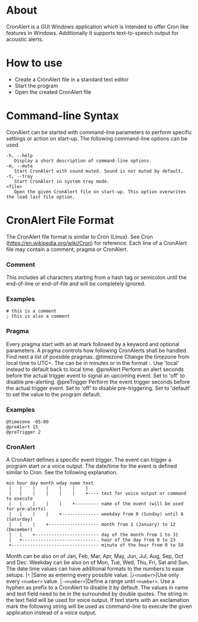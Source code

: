 About
=====

CronAlert is a GUI Windows application which is intended to offer Cron like features in Windows.
Additionally it supports text-to-speech output for acoustic alerts.


How to use
==========

- Create a CronAlert file in a standard text editor
- Start the program
- Open the created CronAlert file


Command-line Syntax
===================

CronAlert can be started with command-line parameters to perform specific settings or action
on start-up. The following command-line options can be used.
```
-h, --help
   Display a short description of command-line options.
-m, --mute
   Start CronAlert with sound muted. Sound is not muted by default.
-t, --tray
   Start CronAlert in system tray mode.
<file>
   Open the given CronAlert file on start-up. This option overwrites the load last file option.
```

CronAlert File Format
=====================

The CronAlert file format is similar to Cron (Linux).
See Cron (https://en.wikipedia.org/wiki/Cron) for reference.
Each line of a CronAlert file may contain a comment, pragma or CronAlert.

### Comment
This includes all characters starting from a hash tag or semicolon until the end-of-line or
end-of-file and will be completely ignored.
### Examples
```
# this is a comment
; this is also a comment
```

### Pragma
Every pragma start with an at mark followed by a keyword and optional parameters. A pragma controls
how following CronAlerts shall be handled. Find next a list of possible pragmas.
@timezone <number>
   Change the timezone from local time to UTC+<number>.
   The <number> can be in minutes or in the format <hours>:<minutes>.
   Use 'local' instead <number> to default back to local time.
@preAlert <number>
   Perform an alert <number> seconds before the actual trigger event to signal an upcoming event.
   Set <number> to 'off' to disable pre-alerting.
@preTrigger <number>
   Perform the event trigger <number> seconds before the actual trigger event.
   Set <number> to 'off' to disable pre-triggering.
   Set <number> to 'default' to set the value to the program default.
### Examples
```
@timezone -05:00
@preAlert 15
@preTrigger 2
```

### CronAlert
A CronAlert defines a specific event trigger. The event can trigger a program start or a voice
output. The date/time for the event is defined similar to Cron. See the following explanation.
```
min hour day month wday name text
 |   |    |    |    |    |    |
 |   |    |    |    |    |    +---- text for voice output or command to execute
 |   |    |    |    |    +--------- name of the event (will be used for pre-alerts)
 |   |    |    |    +-------------- weekday from 0 (Sunday) until 6 (Saturday)
 |   |    |    +------------------- month from 1 (January) to 12 (December)
 |   |    +------------------------ day of the month from 1 to 31
 |   +----------------------------- hour of the day from 0 to 23
 +--------------------------------- minute of the hour from 0 to 59
```
Month can be also on of Jan, Feb, Mar, Apr, May, Jun, Jul, Aug, Sep, Oct and Dec.
Weekday can be also on of Mon, Tue, Wed, Thu, Fri, Sat and Sun.
The date time values can have additional formats to the numbers to ease setups.
|`*`        |Same as entering every possible value.
|`/<number>`|Use only every `<number>` value.
|`-<number>`|Define a range until `<number>`.
Use a hyphen as prefix to a CronAlert to disable it by default.
The values in name and text field need to be in the surrounded by double quotes.
The string in the text field will be used for voice output. If text starts with an exclamation mark
the following string will be used as command-line to execute the given application instead of a
voice output.